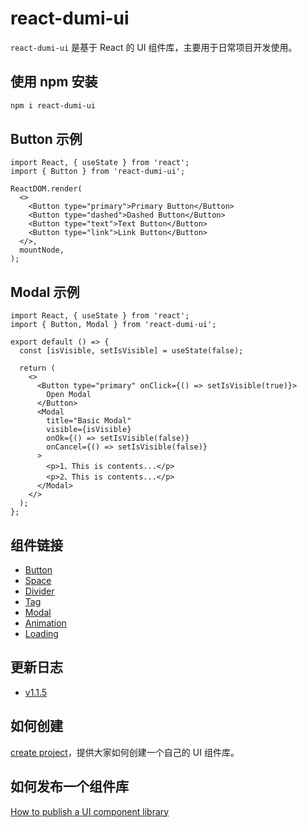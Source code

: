 # react-dumi-ui

`react-dumi-ui` 是基于 React 的 UI 组件库，主要用于日常项目开发使用。

## 使用 npm 安装

```bash
npm i react-dumi-ui
```

## Button 示例

```tsx
import React, { useState } from 'react';
import { Button } from 'react-dumi-ui';

ReactDOM.render(
  <>
    <Button type="primary">Primary Button</Button>
    <Button type="dashed">Dashed Button</Button>
    <Button type="text">Text Button</Button>
    <Button type="link">Link Button</Button>
  </>,
  mountNode,
);
```

## Modal 示例

```tsx
import React, { useState } from 'react';
import { Button, Modal } from 'react-dumi-ui';

export default () => {
  const [isVisible, setIsVisible] = useState(false);

  return (
    <>
      <Button type="primary" onClick={() => setIsVisible(true)}>
        Open Modal
      </Button>
      <Modal
        title="Basic Modal"
        visible={isVisible}
        onOk={() => setIsVisible(false)}
        onCancel={() => setIsVisible(false)}
      >
        <p>1、This is contents...</p>
        <p>2、This is contents...</p>
      </Modal>
    </>
  );
};
```

## 组件链接

- [Button](http://49.232.221.71:5206/components/button)
- [Space](http://49.232.221.71:5206/components/space)
- [Divider](http://49.232.221.71:5206/components/divider)
- [Tag](http://49.232.221.71:5206/components/tag)
- [Modal](http://49.232.221.71:5206/components/modal)
- [Animation](http://49.232.221.71:5206/components/animation)
- [Loading](http://49.232.221.71:5206/components/loading)

## 更新日志

- [v1.1.5](http://49.232.221.71:5206/history#115)

## 如何创建

[create project](https://github.com/liu-ningning/react-dumi-ui/blob/main/create.md)，提供大家如何创建一个自己的 UI 组件库。

## 如何发布一个组件库

[How to publish a UI component library](https://github.com/liu-ningning/react-dumi-ui/blob/main/build.md)
